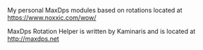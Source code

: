  My personal MaxDps modules based on rotations located at https://www.noxxic.com/wow/
 
 MaxDps Rotation Helper is written by Kaminaris and is located at http://maxdps.net
 
